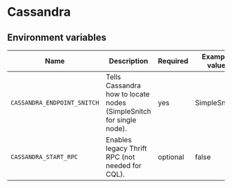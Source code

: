 # Cassandra 

## Environment variables

| Name | Description| Required | Example value |
|------|------------|----------|---------------|
| `CASSANDRA_ENDPOINT_SNITCH` | Tells Cassandra how to locate nodes (SimpleSnitch for single node). | 	yes     | SimpleSnitch  |
| `CASSANDRA_START_RPC` | Enables legacy Thrift RPC (not needed for CQL). | optional | false |       
